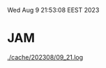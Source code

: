 Wed Aug  9 21:53:08 EEST 2023
# JAM
<a href='./cache/202308/09_21.log'>./cache/202308/09_21.log</a>
